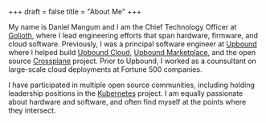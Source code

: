 +++
draft = false
title = "About Me"
+++

My name is Daniel Mangum and I am the Chief Technology Officer at
[Golioth](https://golioth.io/), where I lead engineering efforts that span
hardware, firmware, and cloud software. Previously, I was a principal software
engineer at [Upbound](https://www.upbound.io/) where I helped build [Upbound
Cloud](https://cloud.upbound.io), [Upbound
Marketplace](https://marketplace.upbound.io), and the open source
[Crossplane](https://crossplane.io/) project. Prior to Upbound, I worked as a
counsultant on large-scale cloud deployments at Fortune 500 companies.

I have participated in multiple open source communities, including holding
leadership positions in the [Kubernetes](https://kubernetes.io/) project. I am
equally passionate about hardware and software, and often find myself at the
points where they intersect.

